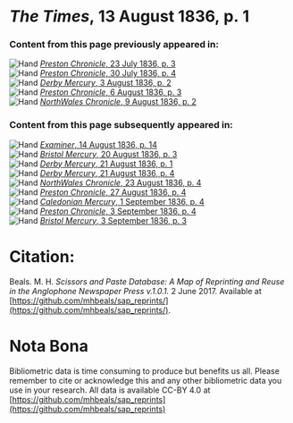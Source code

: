 # *The Times*, 13 August 1836, p. 1  
  
### Content from this page previously appeared in:  
![Hand](http://scissorsandpaste.net/wp-content/uploads/2017/06/smallhandpointer.png) [*Preston Chronicle*, 23 July 1836, p. 3](https://mhbeals.github.io/sap_html/Preston-Chronicle/Preston-Chronicle-23-July-1836-p-3)  
![Hand](http://scissorsandpaste.net/wp-content/uploads/2017/06/smallhandpointer.png) [*Preston Chronicle*, 30 July 1836, p. 4](https://mhbeals.github.io/sap_html/Preston-Chronicle/Preston-Chronicle-30-July-1836-p-4)  
![Hand](http://scissorsandpaste.net/wp-content/uploads/2017/06/smallhandpointer.png) [*Derby Mercury*, 3 August 1836, p. 2](https://mhbeals.github.io/sap_html/Derby-Mercury/Derby-Mercury-3-August-1836-p-2)  
![Hand](http://scissorsandpaste.net/wp-content/uploads/2017/06/smallhandpointer.png) [*Preston Chronicle*, 6 August 1836, p. 3](https://mhbeals.github.io/sap_html/Preston-Chronicle/Preston-Chronicle-6-August-1836-p-3)  
![Hand](http://scissorsandpaste.net/wp-content/uploads/2017/06/smallhandpointer.png) [*NorthWales Chronicle*, 9 August 1836, p. 2](https://mhbeals.github.io/sap_html/NorthWales-Chronicle/NorthWales-Chronicle-9-August-1836-p-2)  
  
### Content from this page subsequently appeared in:  
![Hand](http://scissorsandpaste.net/wp-content/uploads/2017/06/smallhandpointer.png) [*Examiner*, 14 August 1836, p. 14](https://mhbeals.github.io/sap_html/Examiner/Examiner-14-August-1836-p-14)  
![Hand](http://scissorsandpaste.net/wp-content/uploads/2017/06/smallhandpointer.png) [*Bristol Mercury*, 20 August 1836, p. 3](https://mhbeals.github.io/sap_html/Bristol-Mercury/Bristol-Mercury-20-August-1836-p-3)  
![Hand](http://scissorsandpaste.net/wp-content/uploads/2017/06/smallhandpointer.png) [*Derby Mercury*, 21 August 1836, p. 1](https://mhbeals.github.io/sap_html/Derby-Mercury/Derby-Mercury-21-August-1836-p-1)  
![Hand](http://scissorsandpaste.net/wp-content/uploads/2017/06/smallhandpointer.png) [*Derby Mercury*, 21 August 1836, p. 4](https://mhbeals.github.io/sap_html/Derby-Mercury/Derby-Mercury-21-August-1836-p-4)  
![Hand](http://scissorsandpaste.net/wp-content/uploads/2017/06/smallhandpointer.png) [*NorthWales Chronicle*, 23 August 1836, p. 4](https://mhbeals.github.io/sap_html/NorthWales-Chronicle/NorthWales-Chronicle-23-August-1836-p-4)  
![Hand](http://scissorsandpaste.net/wp-content/uploads/2017/06/smallhandpointer.png) [*Preston Chronicle*, 27 August 1836, p. 4](https://mhbeals.github.io/sap_html/Preston-Chronicle/Preston-Chronicle-27-August-1836-p-4)  
![Hand](http://scissorsandpaste.net/wp-content/uploads/2017/06/smallhandpointer.png) [*Caledonian Mercury*, 1 September 1836, p. 4](https://mhbeals.github.io/sap_html/Caledonian-Mercury/Caledonian-Mercury-1-September-1836-p-4)  
![Hand](http://scissorsandpaste.net/wp-content/uploads/2017/06/smallhandpointer.png) [*Preston Chronicle*, 3 September 1836, p. 4](https://mhbeals.github.io/sap_html/Preston-Chronicle/Preston-Chronicle-3-September-1836-p-4)  
![Hand](http://scissorsandpaste.net/wp-content/uploads/2017/06/smallhandpointer.png) [*Bristol Mercury*, 3 September 1836, p. 3](https://mhbeals.github.io/sap_html/Bristol-Mercury/Bristol-Mercury-3-September-1836-p-3)  


# Citation: 

Beals. M. H. *Scissors and Paste Database: A Map of Reprinting and Reuse in the Anglophone Newspaper Press v.1.0.1.* 2 June 2017. Available at [https://github.com/mhbeals/sap_reprints/](https://github.com/mhbeals/sap_reprints/). 

# Nota Bona

Bibliometric data is time consuming to produce but benefits us all. Please remember to cite or acknowledge this and any other bibliometric data you use in your research. All data is available CC-BY 4.0 at [https://github.com/mhbeals/sap_reprints](https://github.com/mhbeals/sap_reprints)